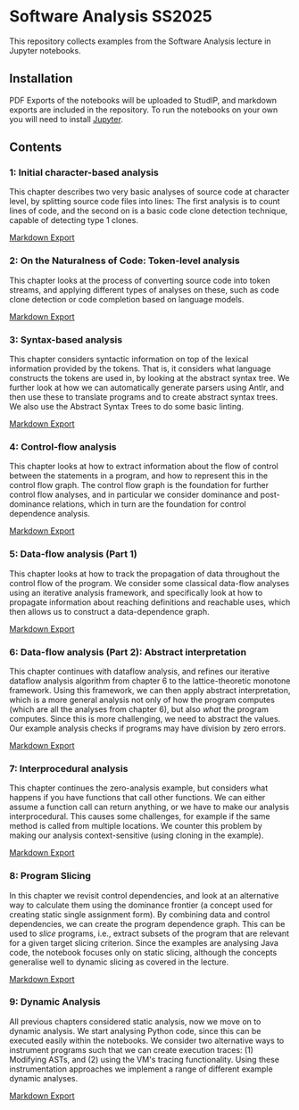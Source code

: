 # Software Analysis SS2025

This repository collects examples from the Software Analysis lecture in
Jupyter notebooks. 

## Installation

PDF Exports of the notebooks will be uploaded to StudIP, and markdown
exports are included in the repository. To run the notebooks on your own you
will need to install [Jupyter](https://jupyter.org/install).

## Contents

### 1: Initial character-based analysis

This chapter describes two very basic analyses of source code at character
level, by splitting source code files into lines: The first analysis is to
count lines of code, and the second on is a basic code clone detection
technique, capable of detecting type 1 clones.

[Markdown Export](rendered/1%20Analysis%20Basics.md)


### 2: On the Naturalness of Code: Token-level analysis

This chapter looks at the process of converting source code into token streams,
and applying different types of analyses on these, such as code clone detection
or code completion based on language models.

[Markdown Export](rendered/2%20Naturalness%20of%20Code.md)



### 3: Syntax-based analysis

This chapter considers syntactic information on top of the lexical
information provided by the tokens. That is, it considers what language
constructs the tokens are used in, by looking at the abstract syntax tree.
We further look at how we can automatically generate parsers using Antlr,
and then use these to translate programs and to create abstract syntax
trees. We also use the Abstract Syntax Trees to do some basic linting.

[Markdown Export](rendered/3%20Syntax-based%20Analysis.md)


### 4: Control-flow analysis

This chapter looks at how to extract information about the flow of control
between the statements in a program, and how to represent this in the
control flow graph. The control flow graph is the foundation for further
control flow analyses, and in particular we consider dominance and
post-dominance relations, which in turn are the foundation for control
dependence analysis.

[Markdown Export](rendered/4%20Controlflow_Analysis.md)


### 5: Data-flow analysis (Part 1)

This chapter looks at how to track the propagation of data throughout the
control flow of the program. We consider some classical data-flow analyses
using an iterative analysis framework, and specifically look at how to
propagate information about reaching definitions and reachable uses, which
then allows us to construct a data-dependence graph.

[Markdown Export](rendered/5%20Dataflow%20Analysis.md)


### 6: Data-flow analysis (Part 2): Abstract interpretation

This chapter continues with dataflow analysis, and refines our iterative
dataflow analysis algorithm from chapter 6 to the lattice-theoretic monotone
framework. Using this framework, we can then apply abstract interpretation,
which is a more general analysis not only of how the program computes (which
are all the analyses from chapter 6), but also _what_ the program computes.
Since this is more challenging, we need to abstract the values. Our example
analysis checks if programs may have division by zero errors.

[Markdown Export](rendered/6%20Abstract%20Interpretation.md)



### 7: Interprocedural analysis

This chapter continues the zero-analysis example, but considers what happens
if you have functions that call other functions. We can either assume a
function call can return anything, or we have to make our analysis
interprocedural. This causes some challenges, for example if the same
method is called from multiple locations. We counter this problem by making
our analysis context-sensitive (using cloning in the example).

[Markdown Export](rendered/7%20Interprocedural%20Analysis.md)


### 8: Program Slicing

In this chapter we revisit control dependencies, and look at an alternative
way to calculate them using the dominance frontier (a concept used for
creating static single assignment form). By combining data and control
dependencies, we can create the program dependence graph. This can be used
to _slice_ programs, i.e., extract subsets of the program that are relevant
for a given target slicing criterion. Since the examples are analysing Java
code, the notebook focuses only on static slicing, although the concepts
generalise well to dynamic slicing as covered in the lecture.

[Markdown Export](rendered/8%20Program%20Dependence.md)


### 9: Dynamic Analysis

All previous chapters considered static analysis, now we move on to dynamic
analysis. We start analysing Python code, since this can be executed easily
within the notebooks. We consider two alternative ways to instrument
programs such that we can create execution traces: (1) Modifying ASTs, and
(2) using the VM's tracing functionality. Using these instrumentation
approaches we implement a range of different example dynamic analyses.

[Markdown Export](rendered/9%20Dynamic%20Analysis.md)

